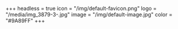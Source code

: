 +++
headless = true
icon = "/img/default-favicon.png"
logo = "/media/img_3879-3-.jpg"
image = "/img/default-image.jpg"
color = "#9A89FF"
+++
